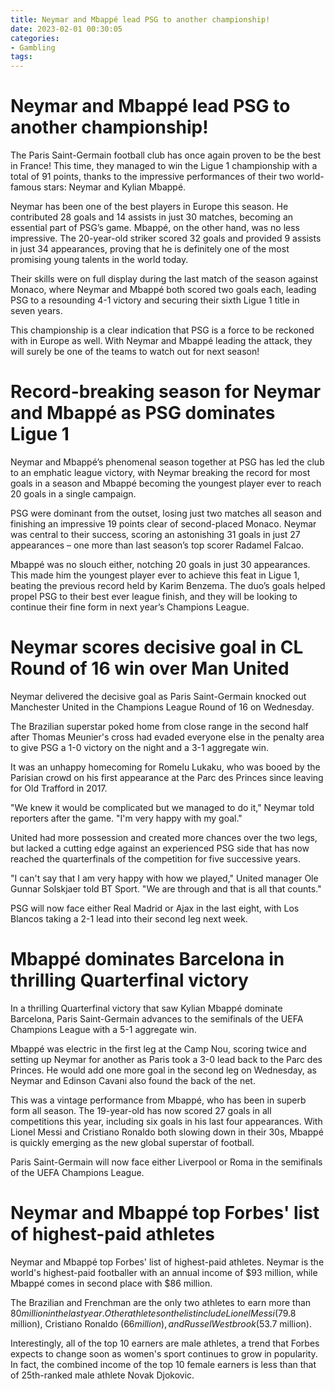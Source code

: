 ```yaml
---
title: Neymar and Mbappé lead PSG to another championship!
date: 2023-02-01 00:30:05
categories:
- Gambling
tags:
---
```



#  Neymar and Mbappé lead PSG to another championship!

The Paris Saint-Germain football club has once again proven to be the best in France! This time, they managed to win the Ligue 1 championship with a total of 91 points, thanks to the impressive performances of their two world-famous stars: Neymar and Kylian Mbappé.

Neymar has been one of the best players in Europe this season. He contributed 28 goals and 14 assists in just 30 matches, becoming an essential part of PSG’s game. Mbappé, on the other hand, was no less impressive. The 20-year-old striker scored 32 goals and provided 9 assists in just 34 appearances, proving that he is definitely one of the most promising young talents in the world today.

Their skills were on full display during the last match of the season against Monaco, where Neymar and Mbappé both scored two goals each, leading PSG to a resounding 4-1 victory and securing their sixth Ligue 1 title in seven years.

This championship is a clear indication that PSG is a force to be reckoned with in Europe as well. With Neymar and Mbappé leading the attack, they will surely be one of the teams to watch out for next season!

#  Record-breaking season for Neymar and Mbappé as PSG dominates Ligue 1

Neymar and Mbappé’s phenomenal season together at PSG has led the club to an emphatic league victory, with Neymar breaking the record for most goals in a season and Mbappé becoming the youngest player ever to reach 20 goals in a single campaign.

PSG were dominant from the outset, losing just two matches all season and finishing an impressive 19 points clear of second-placed Monaco. Neymar was central to their success, scoring an astonishing 31 goals in just 27 appearances – one more than last season’s top scorer Radamel Falcao.

Mbappé was no slouch either, notching 20 goals in just 30 appearances. This made him the youngest player ever to achieve this feat in Ligue 1, beating the previous record held by Karim Benzema. The duo’s goals helped propel PSG to their best ever league finish, and they will be looking to continue their fine form in next year’s Champions League.

#  Neymar scores decisive goal in CL Round of 16 win over Man United

Neymar delivered the decisive goal as Paris Saint-Germain knocked out Manchester United in the Champions League Round of 16 on Wednesday.

The Brazilian superstar poked home from close range in the second half after Thomas Meunier's cross had evaded everyone else in the penalty area to give PSG a 1-0 victory on the night and a 3-1 aggregate win.

It was an unhappy homecoming for Romelu Lukaku, who was booed by the Parisian crowd on his first appearance at the Parc des Princes since leaving for Old Trafford in 2017.

"We knew it would be complicated but we managed to do it," Neymar told reporters after the game. "I'm very happy with my goal."

United had more possession and created more chances over the two legs, but lacked a cutting edge against an experienced PSG side that has now reached the quarterfinals of the competition for five successive years.

"I can't say that I am very happy with how we played," United manager Ole Gunnar Solskjaer told BT Sport. "We are through and that is all that counts."

PSG will now face either Real Madrid or Ajax in the last eight, with Los Blancos taking a 2-1 lead into their second leg next week.

#  Mbappé dominates Barcelona in thrilling Quarterfinal victory

In a thrilling Quarterfinal victory that saw Kylian Mbappé dominate Barcelona, Paris Saint-Germain advances to the semifinals of the UEFA Champions League with a 5-1 aggregate win.

Mbappé was electric in the first leg at the Camp Nou, scoring twice and setting up Neymar for another as Paris took a 3-0 lead back to the Parc des Princes. He would add one more goal in the second leg on Wednesday, as Neymar and Edinson Cavani also found the back of the net.

This was a vintage performance from Mbappé, who has been in superb form all season. The 19-year-old has now scored 27 goals in all competitions this year, including six goals in his last four appearances. With Lionel Messi and Cristiano Ronaldo both slowing down in their 30s, Mbappé is quickly emerging as the new global superstar of football.

Paris Saint-Germain will now face either Liverpool or Roma in the semifinals of the UEFA Champions League.

#  Neymar and Mbappé top Forbes' list of highest-paid athletes

Neymar and Mbappé top Forbes' list of highest-paid athletes. Neymar is the world's highest-paid footballer with an annual income of $93 million, while Mbappé comes in second place with $86 million.

The Brazilian and Frenchman are the only two athletes to earn more than $80 million in the last year. Other athletes on the list include Lionel Messi ($79.8 million), Cristiano Ronaldo ($66 million), and Russel Westbrook ($53.7 million).

Interestingly, all of the top 10 earners are male athletes, a trend that Forbes expects to change soon as women's sport continues to grow in popularity. In fact, the combined income of the top 10 female earners is less than that of 25th-ranked male athlete Novak Djokovic.